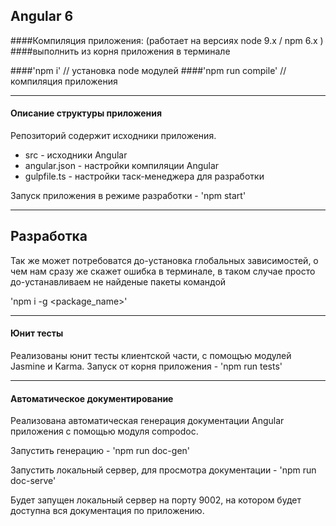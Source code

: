 ## Angular 6

####Компиляция приложения: 
(работает на версиях node 9.x / npm 6.x )
####выполнить из корня приложения в терминале 
 
####'npm i'  // установка node модулей
####'npm run compile' // компиляция приложения

---
#### Описание структуры приложения

Репозиторий содержит исходники приложения.

- src - исходники Angular
- angular.json - настройки компиляции Angular
- gulpfile.ts - настройки таск-менеджера для разработки


Запуск приложения в режиме разработки - 
'npm start'

---

## Разработка

Так же может потребоватся до-установка глобальных зависимостей, о чем нам сразу 
же скажет ошибка в терминале, в таком случае просто до-устанавливаем не найденые 
пакеты командой 

'npm i -g <package_name>'

----
#### Юнит тесты
Реализованы юнит тесты клиентской части, с помощъю модулей Jasmine и Karma.
Запуск от корня приложения -
'npm run tests'

----
#### Автоматическое документирование
Реализована автоматическая генерация документации Angular приложения с помощью
модуля compodoc. 

Запустить генерацию -
'npm run doc-gen'

Запустить локальный сервер, для просмотра документации - 
'npm run doc-serve'

Будет запущен локальный сервер на порту 9002, на котором будет доступна
вся документация по приложению.
